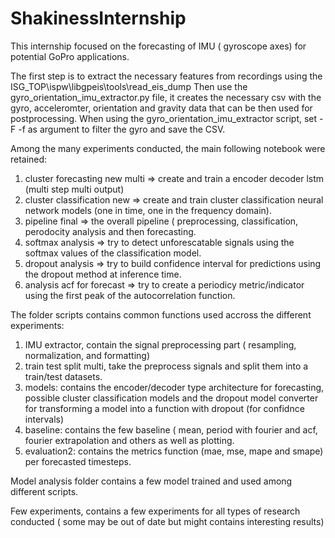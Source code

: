 # ShakinessInternship

This internship focused on the forecasting of IMU ( gyroscope axes) for potential GoPro applications.

The first step is to extract the necessary features from recordings using the ISG_TOP\ispw\libgpeis\tools\read_eis_dump
Then use the gyro_orientation_imu_extractor.py file, it creates the necessary csv with the gyro, acceleromter, orientation and gravity data that can be then used for postprocessing. When using the gyro_orientation_imu_extractor script, set -F -f as argument to filter the gyro and save the CSV. 

Among the many experiments conducted, the main following notebook were retained:
1. cluster forecasting new multi => create and train a encoder decoder lstm (multi step multi output)
2. cluster classification new => create and train cluster classification neural network models (one in time, one in the frequency domain).
3. pipeline final => the overall pipeline ( preprocessing, classification, perodocity analysis and then forecasting.
4. softmax analysis => try to detect unforescatable signals using the softmax values of the classification model.
5. dropout analysis => try to build confidence interval for predictions using the dropout method at inference time.
6. analysis acf for forecast => try to create a periodicy metric/indicator using the first peak of the autocorrelation function.

The folder scripts contains common functions used accross the different experiments:
1. IMU extractor, contain the signal preprocessing part ( resampling, normalization, and formatting)
2. train test split multi, take the preprocess signals and split them into a train/test datasets.
3. models: contains the encoder/decoder type architecture for forecasting, possible cluster classification models and the dropout model converter for transforming a model into a function with dropout (for confidnce intervals)
4. baseline: contains the few baseline ( mean, period with fourier and acf, fourier extrapolation and others as well as plotting.
5. evaluation2: contains the metrics function (mae, mse, mape and smape) per forecasted timesteps.

Model analysis folder contains a few model trained and used among different scripts.

Few experiments, contains a few experiments for all types of research conducted ( some may be out of date but might contains interesting results)
